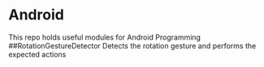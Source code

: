 # Android
This repo holds useful modules for Android Programming
##RotationGestureDetector
Detects the rotation gesture and performs the expected actions